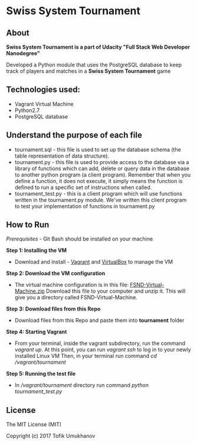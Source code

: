 # Swiss System Tournament
## About
**Swiss System Tournament is a part of Udacity "Full Stack Web Developer Nanodegree"**

Developed a Python module that uses the PostgreSQL database to keep track of players and matches in a **Swiss System Tournament** game

## Technologies used:
- Vagrant Virtual Machine
- Python2.7
- PostgreSQL database

## Understand the purpose of each file
- tournament.sql  - this file is used to set up the database schema (the table representation of data structure).
- tournament.py - this file is used to provide access to the database via a library of functions which can add, delete or query data in the database to another python program (a client program). Remember that when you define a function, it does not execute, it simply means the function is defined to run a specific set of instructions when called.
- tournament_test.py - this is a client program which will use functions written in the tournament.py module. We've written this client program to test your implementation of functions in tournament.py

## How to Run
*Prerequisites* - Git Bash should be installed on your machine

**Step 1: Installing the VM**
- Download and install - [Vagrant](https://www.vagrantup.com/downloads.html) and [VirtualBox](https://www.virtualbox.org/wiki/Downloads) to manage the VM

**Step 2: Download the VM configuration**
- The virtual machine configuration is in this file: [FSND-Virtual-Machine.zip](https://d17h27t6h515a5.cloudfront.net/topher/2016/December/58488015_fsnd-virtual-machine/fsnd-virtual-machine.zip)
Download this file to your computer and unzip it. This will give you a directory called FSND-Virtual-Machine.

**Step 3: Download files from this Repo**
- Download files from this Repo and paste them into **tournament** folder

**Step 4: Starting Vagrant**
- From your terminal, inside the vagrant subdirectory, run the command *vagrant up*.
At this point, you can run *vagrant ssh* to log in to your newly installed Linux VM
Then, in your terminal run command *cd /vagrant/tournament*

**Step 5: Running the test file**
- In */vagrant/tournament* directory run command *python tournament_test.py*

## License
The MIT License (MIT)

Copyright (c) 2017 Tofik Umukhanov

